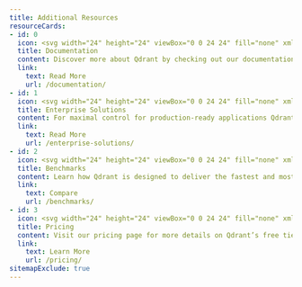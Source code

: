 ```yaml
---
title: Additional Resources
resourceCards:
- id: 0
  icon: <svg width="24" height="24" viewBox="0 0 24 24" fill="none" xmlns="http://www.w3.org/2000/svg"><path d="M18 5H2V23H18V5Z" stroke="#2F6FF0" stroke-width="2" stroke-linecap="round" stroke-linejoin="round"/><path d="M5 1H22V21" stroke="#2F6FF0" stroke-width="2" stroke-linecap="round" stroke-linejoin="round"/><path d="M6 10H14" stroke="#2F6FF0" stroke-width="2" stroke-linecap="round" stroke-linejoin="round"/><path d="M6 14H14" stroke="#2F6FF0" stroke-width="2" stroke-linecap="round" stroke-linejoin="round"/><path d="M6 18H10" stroke="#2F6FF0" stroke-width="2" stroke-linecap="round" stroke-linejoin="round"/></svg>
  title: Documentation
  content: Discover more about Qdrant by checking out our documentation for details on advanced features and functionalities.
  link:
    text: Read More
    url: /documentation/
- id: 1
  icon: <svg width="24" height="24" viewBox="0 0 24 24" fill="none" xmlns="http://www.w3.org/2000/svg"><path d="M5 23H1V13H5" stroke="#8547FF" stroke-width="2" stroke-linecap="round" stroke-linejoin="round"/><path d="M9 16H11" stroke="#8547FF" stroke-width="2" stroke-linecap="round" stroke-linejoin="round"/><path d="M9 19H11" stroke="#8547FF" stroke-width="2" stroke-linecap="round" stroke-linejoin="round"/><path d="M9 13H11" stroke="#8547FF" stroke-width="2" stroke-linecap="round" stroke-linejoin="round"/><path d="M13 6V2L23 5V23H5V9H15V23" stroke="#8547FF" stroke-width="2" stroke-linecap="round" stroke-linejoin="round"/><path d="M19 19V9" stroke="#8547FF" stroke-width="2" stroke-linecap="round" stroke-linejoin="round"/></svg>
  title: Enterprise Solutions
  content: For maximal control for production-ready applications Qdrant is available as a Hybrid Cloud and Private Cloud (Full On Premise) solution.
  link:
    text: Read More
    url: /enterprise-solutions/
- id: 2
  icon: <svg width="24" height="24" viewBox="0 0 24 24" fill="none" xmlns="http://www.w3.org/2000/svg"><g clip-path="url(#clip0_1912_14111)"><path d="M14 14H10V23H14V14Z" stroke="#E0700D" stroke-width="2" stroke-linecap="round" stroke-linejoin="round"/><path d="M5 18H1V23H5V18Z" stroke="#E0700D" stroke-width="2" stroke-linecap="round" stroke-linejoin="round"/><path d="M23 10H19V23H23V10Z" stroke="#E0700D" stroke-width="2" stroke-linecap="round" stroke-linejoin="round"/><path d="M3 10L8 5L12 9L20 1" stroke="#E0700D" stroke-width="2" stroke-linecap="round" stroke-linejoin="round"/><path d="M15 1H20V6" stroke="#E0700D" stroke-width="2" stroke-linecap="round" stroke-linejoin="round"/></g><defs><clipPath id="clip0_1912_14111"><rect width="24" height="24" fill="white"/></clipPath></defs></svg>
  title: Benchmarks
  content: Learn how Qdrant is designed to deliver the fastest and most accurate results and how it compares to alternatives in our benchmarks.
  link:
    text: Compare
    url: /benchmarks/
- id: 3
  icon: <svg width="24" height="24" viewBox="0 0 24 24" fill="none" xmlns="http://www.w3.org/2000/svg"><g clip-path="url(#clip0_1912_17198)"><path d="M12 23V13" stroke="#038585" stroke-width="2" stroke-linecap="round" stroke-linejoin="round"/><path d="M12 23C12 19.686 14.686 17 18 17H20C20 20.314 17.314 23 14 23H12Z" stroke="#038585" stroke-width="2" stroke-linecap="round" stroke-linejoin="round"/><path d="M23 1H1V13H23V1Z" stroke="#038585" stroke-width="2" stroke-linecap="round" stroke-linejoin="round"/><path d="M12 9C13.1046 9 14 8.10457 14 7C14 5.89543 13.1046 5 12 5C10.8954 5 10 5.89543 10 7C10 8.10457 10.8954 9 12 9Z" stroke="#038585" stroke-width="2" stroke-linecap="round" stroke-linejoin="round"/></g><defs><clipPath id="clip0_1912_17198"><rect width="24" height="24" fill="white"/></clipPath></defs></svg>
  title: Pricing
  content: Visit our pricing page for more details on Qdrant’s free tier, managed cloud, and enterprise plans.
  link:
    text: Learn More
    url: /pricing/
sitemapExclude: true
---
```

